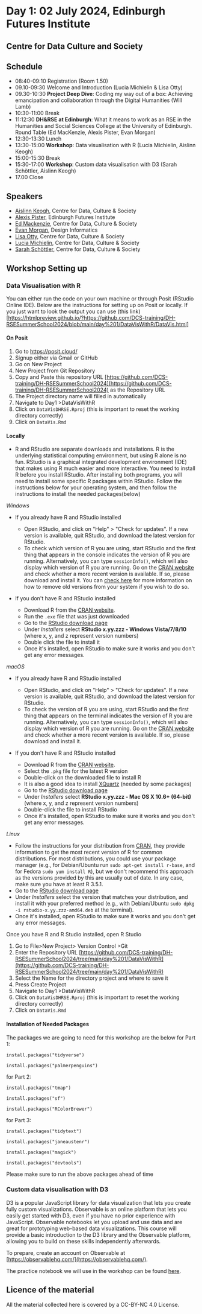# Day 1: 02 July 2024, Edinburgh Futures Institute

## Centre for Data Culture and Society

## Schedule

- 08:40-09:10 Registration (Room 1.50)
- 09.10-09:30 Welcome and Introduction (Lucia Michielin & Lisa Otty)
- 09.30-10:30 **Project Deep Dive**: Coding my way out of a box: Achieving emancipation and collaboration through the Digital Humanities (Will Lamb)
- 10:30-11:00 Break
- 11:12:30 **DH&RSE at Edinburgh**: What it means to work as an RSE in the Humanities and Social Sciences College at the University of Edinburgh. Round Table (Ed MacKenzie, Alexis Pister, Evan Morgan)
- 12:30-13:30 Lunch
- 13:30-15:00 **Workshop**: Data visualisation with R (Lucia Michielin, Aislinn Keogh)
- 15:00-15:30 Break
- 15:30-17:00 **Workshop**: Custom data visualisation with D3 (Sarah Schöttler, Aislinn Keogh)
- 17.00 Close

## Speakers

- [Aislinn Keogh](https://aislinnkeogh.github.io/), Centre for Data, Culture & Society
- [Alexis Pister](https://efi.ed.ac.uk/people/alexis-pister/), Edinburgh Futures Institute
- [Ed Mackenzie](https://efi.ed.ac.uk/people/ed-mackenzie/), Centre for Data, Culture & Society
- [Evan Morgan](https://www.designinformatics.org/person/evan-morgan/), Design Informatics
- [Lisa Otty](https://efi.ed.ac.uk/people/lisa-otty/), Centre for Data, Culture & Society
- [Lucia Michielin](https://efi.ed.ac.uk/people/lucia-michielin/), Centre for Data, Culture & Society
- [Sarah Schöttler](https://sarahschoettler.com/), Centre for Data, Culture & Society

## Workshop Setting up

### Data Visualisation with R

You can either run the code on your own machine or through Posit (RStudio Online IDE).
Below are the instructions for setting up on Posit or locally. If you just want to look the output you can use (this link)[https://htmlpreview.github.io/?https://github.com/DCS-training/DH-RSESummerSchool2024/blob/main/day%201/DataVisWithR/DataVis.html]

#### On Posit

1. Go to https://posit.cloud/
2. Signup either via Gmail or GitHub
3. Go on New Project
4. New Project from Git Repository
5. Copy and Paste this repository URL [https://github.com/DCS-training/DH-RSESummerSchool2024](https://github.com/DCS-training/DH-RSESummerSchool2024) as the Repository URL
6. The Project directory name will filled in automatically
7. Navigate to Day1 >DataVisWithR
8. Click on `DataVisDHRSE.Rproj` (this is important to reset the working directory correctly)
9. Click on `DataVis.Rmd`

#### Locally

- R and RStudio are separate downloads and installations. R is the underlying statistical computing environment, but using R alone is no fun. RStudio is a graphical integrated development environment (IDE) that makes using R much easier and more interactive. You need to install R before you install RStudio. After installing both programs, you will need to install some specific R packages within RStudio. Follow the instructions below for your operating system, and then follow the instructions to install the needed packages(below)

_Windows_

- If you already have R and RStudio installed

  - Open RStudio, and click on "Help" > "Check for updates". If a new version is available, quit RStudio, and download the latest version for RStudio.
  - To check which version of R you are using, start RStudio and the first thing that appears in the console indicates the version of R you are running. Alternatively, you can type `sessionInfo()`, which will also display which version of R you are running. Go on the [CRAN website](https://cran.r-project.org/bin/windows/base/) and check whether a more recent version is available. If so, please download and install it. You can [check here](https://cran.r-project.org/bin/windows/base/rw-FAQ.html#How-do-I-UNinstall-R_003f) for more information on how to remove old versions from your system if you wish to do so.

- If you don't have R and RStudio installed

  - Download R from the [CRAN website](https://cran.r-project.org/bin/windows/base/release.htm).
  - Run the `.exe` file that was just downloaded
  - Go to the [RStudio download page](https://www.rstudio.com/products/rstudio/download/#download)
  - Under _Installers_ select **RStudio x.yy.zzz - Windows Vista/7/8/10** (where x, y, and z represent version numbers)
  - Double click the file to install it
  - Once it's installed, open RStudio to make sure it works and you don't get any error messages.

_macOS_

- If you already have R and RStudio installed

  - Open RStudio, and click on "Help" > "Check for updates". If a new version is available, quit RStudio, and download the latest version for RStudio.
  - To check the version of R you are using, start RStudio and the first thing that appears on the terminal indicates the version of R you are running. Alternatively, you can type `sessionInfo()`, which will also display which version of R you are running. Go on the [CRAN website](https://cran.r-project.org/bin/macosx/) and check whether a more recent version is available. If so, please download and install it.

- If you don't have R and RStudio installed

  - Download R from the [CRAN website](https://cran.r-project.org/bin/macosx/).
  - Select the `.pkg` file for the latest R version
  - Double-click on the downloaded file to install R
  - It is also a good idea to install [XQuartz](https://www.xquartz.org/) (needed by some packages)
  - Go to the [RStudio download page](https://www.rstudio.com/products/rstudio/download/#download)
  - Under _Installers_ select **RStudio x.yy.zzz - Mac OS X 10.6+ (64-bit)** (where x, y, and z represent version numbers)
  - Double-click the file to install RStudio
  - Once it's installed, open RStudio to make sure it works and you don't get any error messages.

_Linux_

- Follow the instructions for your distribution from [CRAN](https://cloud.r-project.org/bin/linux), they provide information to get the most recent version of R for common distributions. For most distributions, you could use your package manager (e.g., for Debian/Ubuntu run `sudo apt-get install r-base`, and for Fedora `sudo yum install R`), but we don't recommend this approach as the versions provided by this are usually out of date. In any case, make sure you have at least R 3.5.1.
- Go to the [RStudio download page](https://www.rstudio.com/products/rstudio/download/#download)
- Under _Installers_ select the version that matches your distribution, and install it with your preferred method (e.g., with Debian/Ubuntu `sudo dpkg -i rstudio-x.yy.zzz-amd64.deb` at the terminal).
- Once it's installed, open RStudio to make sure it works and you don't get any
  error messages.

Once you have R and R Studio installed, open R Studio

1.  Go to File>New Project> Version Control >Git
2.  Enter the Repository URL [https://github.com/DCS-training/DH-RSESummerSchool2024/tree/main/day%201/DataVisWithR](https://github.com/DCS-training/DH-RSESummerSchool2024/tree/main/day%201/DataVisWithR)
3.  Select the Name for the directory project and where to save it
4.  Press Create Project
5.  Navigate to Day1 >DataVisWithR
6.  Click on `DataVisDHRSE.Rproj` (this is important to reset the working directory correctly)
7.  Click on `DataVis.Rmd`

#### Installation of Needed Packages

The packages we are going to need for this workshop are the below
for Part 1:

`install.packages("tidyverse")`

`install.packages("palmerpenguins")`

for Part 2:

`install.packages("tmap")`

`install.packages("sf")`

`install.packages("RColorBrewer")`

for Part 3:

`install.packages("tidytext")`

`install.packages("janeaustenr")`

`install.packages("magick") `

`install.packages("devtools")`

Please make sure to run the above packages ahead of time

### Custom data visualisation with D3

D3 is a popular JavaScript library for data visualization that lets you create fully custom visualizations. Observable is an online platform that lets you easily get started with D3, even if you have no prior experience with JavaScript. Observable notebooks let you upload and use data and are great for prototyping web-based data visualizations. This course will provide a basic introduction to the D3 library and the Observable platform, allowing you to build on these skills independently afterwards.

To prepare, create an account on Observable at [https://observablehq.com/](https://observablehq.com/).

The practice notebook we will use in the workshop can be found [here](https://observablehq.com/d/6ac8a1513f364b1d).

## Licence of the material

All the material collected here is covered by a CC-BY-NC 4.0 License.

